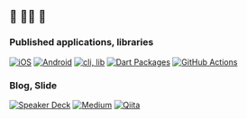 ## 🍵 🧘‍♂️ 🍵

### Published applications, libraries
[![iOS](https://img.shields.io/badge/iOS-black.svg?logo=Apple)](https://apps.apple.com/jp/developer/shimizu-naoki/id1308323177)
[![Android](https://img.shields.io/badge/Android-black.svg?logo=Android)](https://play.google.com/store/apps/developer?id=Naoki+Shimizu&hl=ja)
[![cli, lib](https://img.shields.io/badge/CLI%20App-black.svg?logo=GitHub)](https://github.com/search?q=user%3Asensuikan1973+cli&type=repositories)
[![Dart Packages](https://img.shields.io/badge/Packages-black.svg?logo=Dart)](https://pub.dev/publishers/done-sensuikan1973.com/packages)
[![GitHub Actions](https://img.shields.io/badge/GitHub%20Actions-black.svg?logo=GitHub%20Actions)](https://github.com/marketplace?type=actions&query=sensuikan1973)

### Blog, Slide
[![Speaker Deck](https://img.shields.io/badge/Speaker_Deck-black.svg?logo=Speaker%20Deck)](https://speakerdeck.com/sensuikan1973)
[![Medium](https://img.shields.io/badge/Medium-black.svg?logo=Medium)](https://medium.com/@sensuikan1973)
[![Qiita](https://img.shields.io/badge/Qiita-black.svg?logo=Qiita)](https://qiita.com/sensuikan1973)
